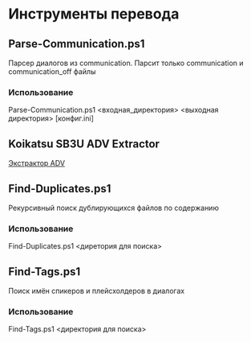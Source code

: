 # Инструменты перевода
## Parse-Communication.ps1
Парсер диалогов из communication. 
Парсит только communication и communication_off файлы

### Использование
Parse-Communication.ps1 <входная_директория> <выходная директория> [конфиг.ini]

## Koikatsu SB3U ADV Extractor
[Экстрактор ADV](https://github.com/systemdfan/Koikatsu-SB3UAE/)

## Find-Duplicates.ps1
Рекурсивный поиск дублирующихся файлов по содержанию

### Использование
Find-Duplicates.ps1 <диретория для поиска>

## Find-Tags.ps1
Поиск имён спикеров и плейсхолдеров в диалогах

### Использование
Find-Tags.ps1 <директория для поиска>
